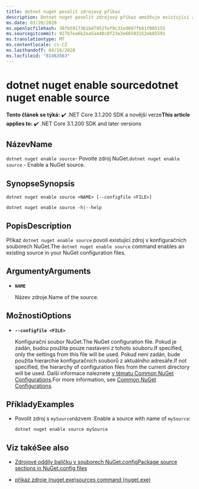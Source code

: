 ```yaml
---
title: dotnet nuget povolit zdrojový příkaz
description: Dotnet nuget povolit zdrojový příkaz umožňuje existující zdroj v konfiguračních souborech NuGet.
ms.date: 03/20/2020
ms.openlocfilehash: 38fb5917361bd7952fef9c31ed897fb81f005155
ms.sourcegitcommit: 927b7ea6b2ea5a440c8f23e3e66503152eb85591
ms.translationtype: MT
ms.contentlocale: cs-CZ
ms.lasthandoff: 04/16/2020
ms.locfileid: "81463563"
---
```

# <a name="dotnet-nuget-enable-source"></a><span data-ttu-id="314da-103">dotnet nuget enable source</span><span class="sxs-lookup"><span data-stu-id="314da-103">dotnet nuget enable source</span></span>

<span data-ttu-id="314da-104">**Tento článek se týká:** ✔️ .NET Core 3.1.200 SDK a novější verze</span><span class="sxs-lookup"><span data-stu-id="314da-104">**This article applies to:** ✔️ .NET Core 3.1.200 SDK and later versions</span></span>

## <a name="name"></a><span data-ttu-id="314da-105">Název</span><span class="sxs-lookup"><span data-stu-id="314da-105">Name</span></span>

<span data-ttu-id="314da-106">`dotnet nuget enable source`- Povolte zdroj NuGet.</span><span class="sxs-lookup"><span data-stu-id="314da-106">`dotnet nuget enable source` - Enable a NuGet source.</span></span>

## <a name="synopsis"></a><span data-ttu-id="314da-107">Synopse</span><span class="sxs-lookup"><span data-stu-id="314da-107">Synopsis</span></span>

```dotnetcli
dotnet nuget enable source <NAME> [--configfile <FILE>]

dotnet nuget enable source -h|--help
```

## <a name="description"></a><span data-ttu-id="314da-108">Popis</span><span class="sxs-lookup"><span data-stu-id="314da-108">Description</span></span>

<span data-ttu-id="314da-109">Příkaz `dotnet nuget enable source` povolí existující zdroj v konfiguračních souborech NuGet.</span><span class="sxs-lookup"><span data-stu-id="314da-109">The `dotnet nuget enable source` command enables an existing source in your NuGet configuration files.</span></span>

## <a name="arguments"></a><span data-ttu-id="314da-110">Argumenty</span><span class="sxs-lookup"><span data-stu-id="314da-110">Arguments</span></span>

- **`NAME`**

  <span data-ttu-id="314da-111">Název zdroje.</span><span class="sxs-lookup"><span data-stu-id="314da-111">Name of the source.</span></span>

## <a name="options"></a><span data-ttu-id="314da-112">Možnosti</span><span class="sxs-lookup"><span data-stu-id="314da-112">Options</span></span>

- **`--configfile <FILE>`**

  <span data-ttu-id="314da-113">Konfigurační soubor NuGet.</span><span class="sxs-lookup"><span data-stu-id="314da-113">The NuGet configuration file.</span></span> <span data-ttu-id="314da-114">Pokud je zadán, budou použita pouze nastavení z tohoto souboru.</span><span class="sxs-lookup"><span data-stu-id="314da-114">If specified, only the settings from this file will be used.</span></span> <span data-ttu-id="314da-115">Pokud není zadán, bude použita hierarchie konfiguračních souborů z aktuálního adresáře.</span><span class="sxs-lookup"><span data-stu-id="314da-115">If not specified, the hierarchy of configuration files from the current directory will be used.</span></span> <span data-ttu-id="314da-116">Další informace naleznete [v tématu Common NuGet Configurations](https://docs.microsoft.com/nuget/consume-packages/configuring-nuget-behavior).</span><span class="sxs-lookup"><span data-stu-id="314da-116">For more information, see [Common NuGet Configurations](https://docs.microsoft.com/nuget/consume-packages/configuring-nuget-behavior).</span></span>

## <a name="examples"></a><span data-ttu-id="314da-117">Příklady</span><span class="sxs-lookup"><span data-stu-id="314da-117">Examples</span></span>

- <span data-ttu-id="314da-118">Povolit zdroj s `mySource`názvem :</span><span class="sxs-lookup"><span data-stu-id="314da-118">Enable a source with name of `mySource`:</span></span>

  ```dotnetcli
  dotnet nuget enable source mySource
  ```

## <a name="see-also"></a><span data-ttu-id="314da-119">Viz také</span><span class="sxs-lookup"><span data-stu-id="314da-119">See also</span></span>

- [<span data-ttu-id="314da-120">Zdrojové oddíly balíčku v souborech NuGet.config</span><span class="sxs-lookup"><span data-stu-id="314da-120">Package source sections in NuGet.config files</span></span>](/nuget/reference/nuget-config-file#package-source-sections)

- [<span data-ttu-id="314da-121">příkaz zdroje (nuget.exe)</span><span class="sxs-lookup"><span data-stu-id="314da-121">sources command (nuget.exe)</span></span>](/nuget/reference/cli-reference/cli-ref-sources)
